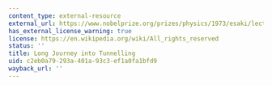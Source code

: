 ```yaml
---
content_type: external-resource
external_url: https://www.nobelprize.org/prizes/physics/1973/esaki/lecture/
has_external_license_warning: true
license: https://en.wikipedia.org/wiki/All_rights_reserved
status: ''
title: Long Journey into Tunnelling
uid: c2eb0a79-293a-401a-93c3-ef1a0fa1bfd9
wayback_url: ''
---
```

